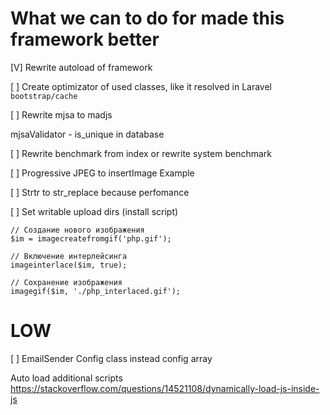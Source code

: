 # What we can to do for made this framework better

[V] Rewrite autoload of framework

[ ] Create optimizator of used classes, like it resolved in Laravel `bootstrap/cache`

[ ] Rewrite mjsa to madjs

mjsaValidator - is_unique in database

[ ] Rewrite benchmark from index or rewrite system benchmark

[ ] Progressive JPEG to insertImage
Example

[ ] Strtr to str_replace because perfomance

[ ] Set writable upload dirs (install script)
```
// Создание нового изображения
$im = imagecreatefromgif('php.gif');

// Включение интерлейсинга
imageinterlace($im, true);

// Сохранение изображения
imagegif($im, './php_interlaced.gif');
```


# LOW

[ ] EmailSender Config class instead config array

Auto load additional scripts
https://stackoverflow.com/questions/14521108/dynamically-load-js-inside-js